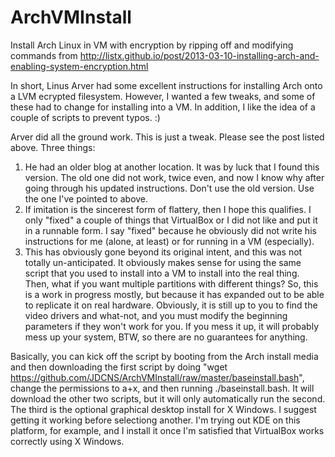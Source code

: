 ArchVMInstall
=============

Install Arch Linux in VM with encryption by ripping off and modifying commands from http://listx.github.io/post/2013-03-10-installing-arch-and-enabling-system-encryption.html

In short, Linus Arver had some excellent instructions for installing Arch onto a LVM ecrypted filesystem.  However, I wanted a few tweaks, and some of these had to change for installing into a VM.  In addition, I like the idea of a couple of scripts to prevent typos. :)

Arver did all the ground work.  This is just a tweak.  Please see the post listed above.  Three things:

1. He had an older blog at another location. It was by luck that I found this version.  The old one did not work, twice even, and now I know why after going through his updated instructions.  Don't use the old version.  Use the one I've pointed to above.
2. If imitation is the sincerest form of flattery, then I hope this qualifies.  I only "fixed" a couple of things that VirtualBox or I did not like and put it in a runnable form.  I say "fixed" because he obviously did not write his instructions for me (alone, at least) or for running in a VM (especially).
3. This has obviously gone beyond its original intent, and this was not totally un-anticipated.  It obviously makes sense for using the same script that you used to install into a VM to install into the real thing.  Then, what if you want multiple partitions with different things?  So, this is a work in progress mostly, but because it has expanded out to be able to replicate it on real hardware.  Obviously, it is still up to you to find the video drivers and what-not, and you must modify the beginning parameters if they won't work for you.  If you mess it up, it will probably mess up your system, BTW, so there are no guarantees for anything.

Basically, you can kick off the script by booting from the Arch install media and then downloading the first script by doing "wget https://github.com/JDCNS/ArchVMInstall/raw/master/baseinstall.bash", change the permissions to a+x, and then running ./baseinstall.bash.  It will download the other two scripts, but it will only automatically run the second. The third is the optional graphical desktop install for X Windows.  I suggest getting it working before selectiong another.  I'm trying out KDE on this platform, for example, and I install it once I'm satisfied that VirtualBox works correctly using X Windows.
